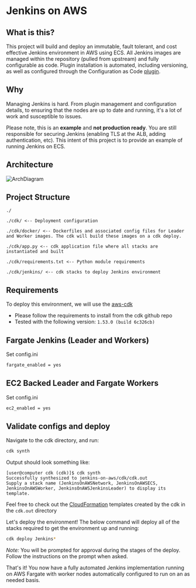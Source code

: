 # Jenkins on AWS

## What is this?
This project will build and deploy an immutable, fault tolerant, and cost effective Jenkins environment in AWS using ECS. All Jenkins images are managed within the repository (pulled from upstream) and fully configurable as code. Plugin installation is automated, including versioning, as well as configured through the Configuration as Code [plugin](https://jenkins.io/projects/jcasc/).

## Why
Managing Jenkins is hard. From plugin management and configuration details, to ensuring that the nodes are up to date and running, it's a lot of work and susceptible to issues. 

Please note, this is an **example** and **not production ready**. You are still responsible for securing Jenkins (enabling TLS at the ALB, adding authentication, etc). This intent of this project is to provide an example of running Jenkins on ECS.

## Architecture

![ArchDiagram](./arch.png)

## Project Structure

```
./

./cdk/ <-- Deployment configuration

./cdk/docker/ <-- Dockerfiles and associated config files for Leader and Worker images. The cdk will build these images on a cdk deploy.

./cdk/app.py <-- cdk application file where all stacks are instantiated and built

./cdk/requirements.txt <-- Python module requirements

./cdk/jenkins/ <-- cdk stacks to deploy Jenkins environment
```


## Requirements

To deploy this environment, we will use the [aws-cdk](https://github.com/aws/aws-cdk)
- Please follow the requirements to install from the cdk github repo
- Tested with the following version: `1.53.0 (build 6c326cb)`

## Fargate Jenkins (Leader and Workers)

Set config.ini
```bash
fargate_enabled = yes
```

## EC2 Backed Leader and Fargate Workers
Set config.ini
```bash
ec2_enabled = yes
```

## Validate configs and deploy

Navigate to the cdk directory, and run:

```bash 
cdk synth
```

Output should look something like:

```console
[user@computer cdk (cdk)]$ cdk synth
Successfully synthesized to jenkins-on-aws/cdk/cdk.out
Supply a stack name (JenkinsOnAWSNetwork, JenkinsOnAWSECS, JenkinsOnAWSWorker, JenkinsOnAWSJenkinsLeader) to display its template.
```

Feel free to check out the [CloudFormation](https://aws.amazon.com/cloudformation/) templates created by the cdk in the `cdk.out` directory

Let's deploy the environment! The below command will deploy all of the stacks required to get the environment up and running:

```bash
cdk deploy Jenkins*
```

_Note:_ You will be prompted for approval during the stages of the deploy. Follow the instructions on the prompt when asked.


That's it! You now have a fully automated Jenkins implementation running on AWS Fargate with worker nodes automatically configured to run on an as needed basis.


